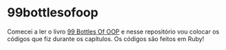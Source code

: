 # 99bottlesofoop
Comecei a ler o livro [99 Bottles Of OOP](https://sandimetz.com/99bottles) e nesse repositório vou colocar os códigos que fiz durante os capítulos. Os códigos são feitos em Ruby!

